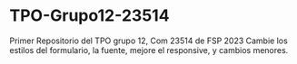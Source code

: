 # TPO-Grupo12-23514
Primer Repositorio del TPO grupo 12, Com 23514 de FSP 2023
Cambie los estilos del formulario, la fuente, mejore el responsive, y cambios menores.
